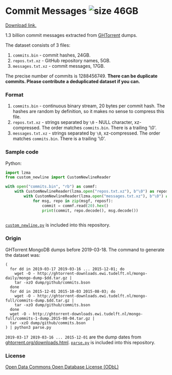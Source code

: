 Commit Messages ![size 46GB](https://img.shields.io/badge/size-46GB-green.svg)
===============

[Download link.](https://drive.google.com/open?id=1Os5MKKdpNUsWUN_vrP23PjsLCq-VpIev)

1.3 billion commit messages extracted from [GHTorrent](https://ghtorrent.org) dumps.

The dataset consists of 3 files:

1. `commits.bin` - commit hashes, 24GB.
2. `repos.txt.xz` - GitHub repository names, 5GB.
3. `messages.txt.xz` - commit messages, 17GB.

The precise number of commits is 1288456749. **There can be duplicate commits. Please contribute a deduplicated dataset if you can.**

### Format

1. `commits.bin` - continuous binary stream, 20 bytes per commit hash. The hashes are random by definition, so it makes no sense to compress this file.
2. `repos.txt.xz` - strings separated by `\0` - NULL character, xz-compressed. The order matches `commits.bin`. There is a trailing '\0'.
3. `messages.txt.xz` - strings separated by `\0`, xz-compressed. The order matches `commits.bin`. There is a trailing '\0'.

### Sample code

Python:
```python
import lzma
from custom_newline import CustomNewlineReader

with open("commits.bin", "rb") as commf:
    with CustomNewlineReader(lzma.open("repos.txt.xz"), b"\0") as reposf:
        with CustomNewlineReader(lzma.open("messages.txt.xz"), b"\0") as msgf:
            for msg, repo in zip(msgf, reposf):
                commit = commf.read(20).hex()
                print(commit, repo.decode(), msg.decode())
                
```

[`custom_newline.py`](custom_newline.py) is included into this repository.

### Origin

GHTorrent MongoDB dumps before 2019-03-18. The command to generate the dataset was:

```
(
  for dd in 2019-03-17 2019-03-16 ... 2015-12-01; do
    wget -O - http://ghtorrent-downloads.ewi.tudelft.nl/mongo-daily/mongo-dump-$dd.tar.gz |
    tar -xzO dump/github/commits.bson
  done
  for dd in 2015-12-01 2015-10-03 2015-08-03; do
    wget -O - http://ghtorrent-downloads.ewi.tudelft.nl/mongo-full/commits-dump.$dd.tar.gz |
    tar -xzO dump/github/commits.bson
  done
  wget -O - http://ghtorrent-downloads.ewi.tudelft.nl/mongo-full/commits-1-dump.2015-08-04.tar.gz |
  tar -xzO dump/github/commits.bson
) | python3 parse.py
```

`2019-03-17 2019-03-16 ... 2015-12-01` are the dump dates from [ghtorrent.org/downloads.html](http://ghtorrent.org/downloads.html).
[`parse.py`](parse.py) is included into this repository.

### License

[Open Data Commons Open Database License (ODbL)](https://opendatacommons.org/licenses/odbl/)
